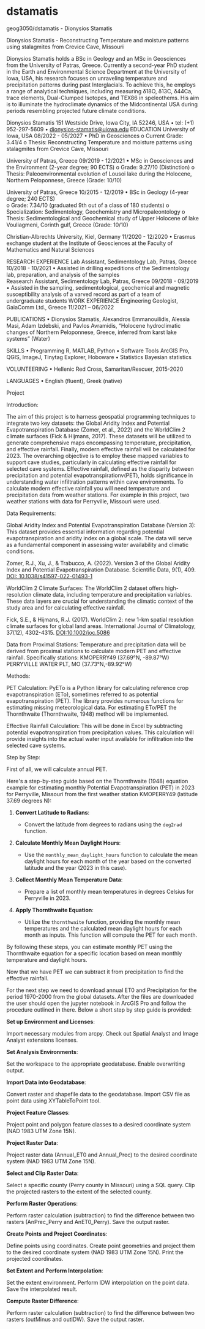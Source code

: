 # dstamatis
geog3050/dstamatis - Dionysios Stamatis

Dionysios Stamatis - Reconstructing Temperature and moisture patterns using stalagmites from Crevice Cave, Missouri

Dionysios Stamatis holds a BSc in Geology and an MSc in Geosciences from the University of Patras, Greece. Currently a second-year PhD student in the Earth and Environmental Science Department at the University of Iowa, USA, his research focuses on unraveling temperature and precipitation patterns during past Interglacials. To achieve this, he employs a range of analytical techniques, including measuring δ18O, δ13C, δ44Ca, trace elements, Dual-Clumped Isotopes, and TEX86 in speleothems. His aim is to illuminate the hydroclimate dynamics of the Midcontinental USA during periods resembling projected future climate conditions.

Dionysios Stamatis
151 Westside Drive, Iowa City, IA 52246, USA • tel: (+1) 952-297-5609 • dionysios-stamatis@uiowa.edu
EDUCATION
University of Iowa, USA    				                                                                08/2022 - 05/2027
•	PhD in Geosciences 
o	Current Grade: 3.41/4 
o	Thesis: Reconstructing Temperature and moisture patterns using stalagmites from Crevice Cave, Missouri

University of Patras, Greece				                                                                09/2019 - 12/2021
•	MSc in Geosciences and the Environment (2-year degree; 90 ECTS)
o	Grade: 9.27/10 (Distinction)
o	Thesis: Paleoenvironmental evolution of Lousoi lake during the Holocene, Northern Peloponnese, Greece (Grade: 10/10)

University of Patras, Greece				                                                               10/2015 - 12/2019
•	BSc in Geology (4-year degree; 240 ECTS)                                                                                     
o	Grade: 7.34/10 (graduated 9th out of a class of 180 students)
o	Specialization: Sedimentology, Geochemistry and Micropaleontology
o	Thesis: Sedimentological and Geochemical study of Upper Holocene of lake
Vouliagmeni, Corinth gulf, Greece (Grade: 10/10)

Christian-Albrechts University, Kiel, Germany                                                                                 11/2020 - 12/2020
•	Erasmus exchange student at the Institute of Geosciences at the Faculty of Mathematics and Natural Sciences

RESEARCH EXPERIENCE
Lab Assistant, Sedimentology Lab, Patras, Greece 		                                                               10/2018 - 10/2021
•	Assisted in drilling expeditions of the Sedimentology lab, preparation, and analysis of the samples  
Reasearch Assistant, Sedimentology Lab, Patras, Greece 		                                                  09/2018 - 09/2019
•	Assisted in the sampling, sedimentological, geochemical and magnetic susceptibility analysis of a varved record as part of a team of undergraduate students
WORK EXPERIENCE
Engineering Geologist, GaiaComm Ltd., Greece 		                                                               11/2021 – 06/2022

PUBLICATIONS
•	Dionysios Stamatis, Alexandros Emmanouilidis, Alessia Masi, Adam Izdebski, and Pavlos Avramidis, “Holocene hydroclimatic changes of Northern Peloponnese, Greece, inferred from karst lake systems” (Water)

SKILLS 
•	Programming	 	R, MATLAB, Python
•	Software Tools		ArcGIS Pro, QGIS, ImageJ, Tinytag Explorer, Hoboware
•	Statistics                         Bayesian statistics

VOLUNTEERING
•	Hellenic Red Cross, Samaritan/Rescuer, 2015-2020

LANGUAGES
•	English (fluent), Greek (native)




Project

Introduction:

The aim of this project is to harness geospatial programming techniques to integrate two key datasets: the Global Aridity Index and Potential Evapotranspiration Database (Zomer, et al., 2022) and the WorldClim 2 climate surfaces (Fick & Hijmans, 2017). These datasets will be utilized to generate comprehensive maps encompassing temperature, precipitation, and effective rainfall. Finally, modern effective rainfall will be calculated for 2023. The overarching objective is to employ these mapped variables to support cave studies, particularly in calculating effective rainfall for selected cave systems. Effective rainfall, defined as the disparity between precipitation and potential evapotranspirationv(PET), holds significance in understanding water infiltration patterns within cave environments. To calculate modern effective rainfall you will need temperature and precipitation data from weather stations. For example in this project, two weather stations with data for Perryville, Missouri were used. 

Data Requirements:

Global Aridity Index and Potential Evapotranspiration Database (Version 3): This dataset provides essential information regarding potential evapotranspiration and aridity index on a global scale. The data will serve as a fundamental component in assessing water availability and climatic conditions.

Zomer, R.J., Xu, J., & Trabucco, A. (2022). Version 3 of the Global Aridity Index and Potential Evapotranspiration Database. Scientific Data, 9(1), 409. [DOI: 10.1038/s41597-022-01493-1](https://doi.org/10.1038/s41597-022-01493-1)

WorldClim 2 Climate Surfaces: The WorldClim 2 dataset offers high-resolution climate data, including temperature and precipitation variables. These data layers are crucial for understanding the climatic context of the study area and for calculating effective rainfall.

Fick, S.E., & Hijmans, R.J. (2017). WorldClim 2: new 1-km spatial resolution climate surfaces for global land areas. International Journal of Climatology, 37(12), 4302-4315. [DOI:10.1002/joc.5086](https://doi.org/10.1002/joc.5086)

Data from Proximal Stations: Temperature and precipitation data will be derived from proximal stations to calculate modern PET and effective rainfall. Specifically stations:
KMOPERRY49 (37.69°N,	-89.87°W)
PERRYVILLE WATER PLT, MO (37.73°N,-89.92°W)

Methods:

PET Calculation: PyETo is a Python library for calculating reference crop evapotranspiration (ETo), sometimes referred to as potential evapotranspiration (PET). The library provides numerous functions for estimating missing meteorological data. For estimating ETo/PET the Thornthwaite (Thornthwaite, 1948) method will be implemented.

Effective Rainfall Calculation: This will be done in Excel by subtracting potential evapotranspiration from precipitation values. This calculation will provide insights into the actual water input available for infiltration into the selected cave systems.


Step by Step:

First of all, we will calculate annual PET.

Here's a step-by-step guide based on the Thornthwaite (1948) equation example for estimating monthly Potential Evapotranspiration (PET) in 2023 for Perryville, Missouri from the first weather station KMOPERRY49 (latitude 37.69 degrees N):

1. **Convert Latitude to Radians**:
   - Convert the latitude from degrees to radians using the `deg2rad` function.

2. **Calculate Monthly Mean Daylight Hours**:
   - Use the `monthly_mean_daylight_hours` function to calculate the mean daylight hours for each month of the year based on the converted latitude and the year (2023 in this case).

3. **Collect Monthly Mean Temperature Data**:
   - Prepare a list of monthly mean temperatures in degrees Celsius for Perryville in 2023.

4. **Apply Thornthwaite Equation**:
   - Utilize the `thornthwaite` function, providing the monthly mean temperatures and the calculated mean daylight hours for each month as inputs. This function will compute the PET for each month.

By following these steps, you can estimate monthly PET using the Thornthwaite equation for a specific location based on mean monthly temperature and daylight hours. 

Now that we have PET we can subtract it from precipitation to find the effective rainfall.

For the next step we need to download annual ET0 and Precipitation for the period 1970-2000 from the global datasets. After the files are downloaded the user should open the jupyter notebook in ArcGIS Pro and follow the procedure outlined in there. Below a short step by step guide is provided:

**Set up Environment and Licenses**:

Import necessary modules from arcpy.
Check out Spatial Analyst and Image Analyst extensions licenses.

**Set Analysis Environments**:

Set the workspace to the appropriate geodatabase.
Enable overwriting output.

**Import Data into Geodatabase**:

Convert raster and shapefile data to the geodatabase.
Import CSV file as point data using XYTableToPoint tool.

**Project Feature Classes**:

Project point and polygon feature classes to a desired coordinate system (NAD 1983 UTM Zone 15N).

**Project Raster Data**:

Project raster data (Annual_ET0 and Annual_Prec) to the desired coordinate system (NAD 1983 UTM Zone 15N).

**Select and Clip Raster Data**:

Select a specific county (Perry county in Missouri) using a SQL query.
Clip the projected rasters to the extent of the selected county.

**Perform Raster Operations**:

Perform raster calculation (subtraction) to find the difference between two rasters (AnPrec_Perry and AnET0_Perry).
Save the output raster.

**Create Points and Project Coordinates**:

Define points using coordinates.
Create point geometries and project them to the desired coordinate system (NAD 1983 UTM Zone 15N).
Print the projected coordinates.

**Set Extent and Perform Interpolation**:

Set the extent environment.
Perform IDW interpolation on the point data.
Save the interpolated result.

**Compute Raster Difference**:

Perform raster calculation (subtraction) to find the difference between two rasters (outMinus and outIDW).
Save the output raster.
